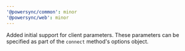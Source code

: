 ```yaml
---
'@powersync/common': minor
'@powersync/web': minor
---
```


Added initial support for client parameters. These parameters can be specified as part of the `connect` method's options object.
